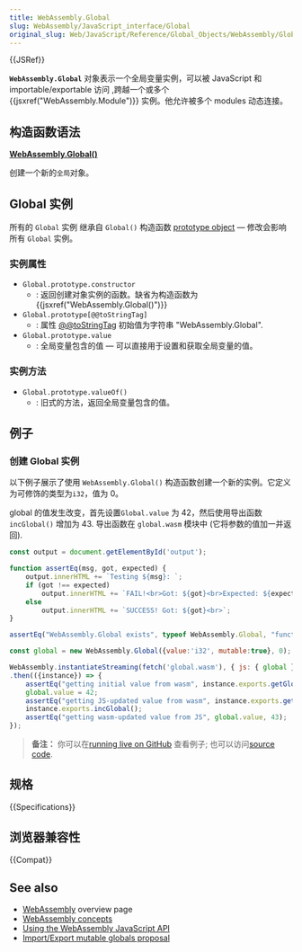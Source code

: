 ```yaml
---
title: WebAssembly.Global
slug: WebAssembly/JavaScript_interface/Global
original_slug: Web/JavaScript/Reference/Global_Objects/WebAssembly/Global
---
```


{{JSRef}}

**`WebAssembly.Global`** 对象表示一个全局变量实例，可以被 JavaScript 和 importable/exportable 访问 ,跨越一个或多个{{jsxref("WebAssembly.Module")}} 实例。他允许被多个 modules 动态连接。

## 构造函数语法

**[WebAssembly.Global()](/zh-CN/docs/Web/JavaScript/Reference/Global_Objects/WebAssembly/Global)**

创建一个新的`全局`对象。

## Global 实例

所有的 `Global` 实例 继承自 `Global()` 构造函数 [prototype object](/en-US/docs/Web/JavaScript/Reference/Global_Objects/WebAssembly/Global/prototype) — 修改会影响 所有 `Global` 实例。

### 实例属性

- `Global.prototype.constructor`
  - : 返回创建对象实例的函数。缺省为构造函数为 {{jsxref("WebAssembly.Global()")}}
- `Global.prototype[@@toStringTag]`
  - : 属性 [@@toStringTag](/zh-CN/docs/Web/JavaScript/Reference/Global_Objects/Symbol/toStringTag) 初始值为字符串 "WebAssembly.Global".
- `Global.prototype.value`
  - : 全局变量包含的值 — 可以直接用于设置和获取全局变量的值。

### 实例方法

- `Global.prototype.valueOf()`
  - : 旧式的方法，返回全局变量包含的值。

## 例子

### 创建 Global 实例

以下例子展示了使用 `WebAssembly.Global()` 构造函数创建一个新的实例。它定义为可修饰的类型为`i32`，值为 0。

global 的值发生改变，首先设置`Global.value` 为 42，然后使用导出函数 `incGlobal()` 增加为 43. 导出函数在 `global.wasm` 模块中 (它将参数的值加一并返回).

```js
const output = document.getElementById('output');

function assertEq(msg, got, expected) {
    output.innerHTML += `Testing ${msg}: `;
    if (got !== expected)
        output.innerHTML += `FAIL!<br>Got: ${got}<br>Expected: ${expected}<br>`;
    else
        output.innerHTML += `SUCCESS! Got: ${got}<br>`;
}

assertEq("WebAssembly.Global exists", typeof WebAssembly.Global, "function");

const global = new WebAssembly.Global({value:'i32', mutable:true}, 0);

WebAssembly.instantiateStreaming(fetch('global.wasm'), { js: { global } })
.then(({instance}) => {
    assertEq("getting initial value from wasm", instance.exports.getGlobal(), 0);
    global.value = 42;
    assertEq("getting JS-updated value from wasm", instance.exports.getGlobal(), 42);
    instance.exports.incGlobal();
    assertEq("getting wasm-updated value from JS", global.value, 43);
});
```

> **备注：** 你可以在[running live on GitHub](https://mdn.github.io/webassembly-examples/js-api-examples/global.html) 查看例子; 也可以访问[source code](https://github.com/mdn/webassembly-examples/blob/master/js-api-examples/global.html).

## 规格

{{Specifications}}

## 浏览器兼容性

{{Compat}}

## See also

- [WebAssembly](/en-US/docs/WebAssembly) overview page
- [WebAssembly concepts](/en-US/docs/WebAssembly/Concepts)
- [Using the WebAssembly JavaScript API](/en-US/docs/WebAssembly/Using_the_JavaScript_API)
- [Import/Export mutable globals proposal](https://github.com/WebAssembly/mutable-global/blob/master/proposals/mutable-global/Overview.md)
